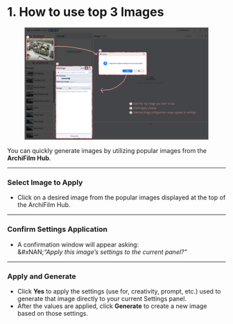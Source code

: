 # 1. How to use top 3 Images



<figure><img src="../../../.gitbook/assets/(1).jpg" alt=""><figcaption></figcaption></figure>

You can quickly generate images by utilizing popular images from the **ArchiFilm Hub**.

***

### Select Image to Apply

* Click on a desired image from the popular images displayed at the top of the ArchiFilm Hub.

***

### Confirm Settings Application

* A confirmation window will appear asking:\
  &#xNAN;_“Apply this image’s settings to the current panel?”_

***

### Apply and Generate

* Click **Yes** to apply the settings (use for, creativity, prompt, etc.) used to generate that image directly to your current Settings panel.
* After the values are applied, click **Generate** to create a new image based on those settings.

